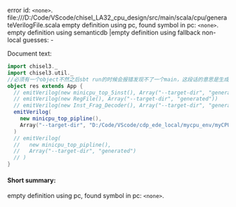 error id: `<none>`.
file:///D:/Code/VScode/chisel_LA32_cpu_design/src/main/scala/cpu/generateVerilogFile.scala
empty definition using pc, found symbol in pc: `<none>`.
empty definition using semanticdb
|empty definition using fallback
non-local guesses:
	 -

Document text:

```scala
import chisel3._
import chisel3.util._
//必须有一个object不然之后sbt run的时候会报错发现不了一个main，这段话的意思是生成一个Verilog程序，在这里我感觉和chisel-bootcamp中jupyter里不太一样（chisel-bootcamp是Git一个项目适合初学者学习chisel，可以去看看）
object res extends App {
  // emitVerilog(new minicpu_top_5inst(), Array("--target-dir", "generated"))
  // emitVerilog(new RegFile(), Array("--target-dir", "generated"))
  // emitVerilog(new Inst_Frag_Decoder(), Array("--target-dir", "generated"))
  emitVerilog(
    new minicpu_top_pipline(),
    Array("--target-dir", "D:/Code/VScode/cdp_ede_local/mycpu_env/myCPU")
  )
  // emitVerilog(
  //   new minicpu_top_pipline(),
  //   Array("--target-dir", "generated")
  // )
}

```

#### Short summary: 

empty definition using pc, found symbol in pc: `<none>`.